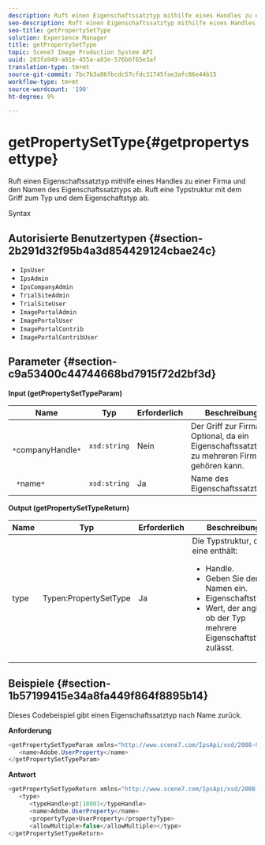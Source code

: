 ```yaml
---
description: Ruft einen Eigenschaftssatztyp mithilfe eines Handles zu einer Firma und den Namen des Eigenschaftssatztyps ab. Ruft eine Typstruktur mit dem Griff zum Typ und dem Eigenschaftstyp ab.
seo-description: Ruft einen Eigenschaftssatztyp mithilfe eines Handles zu einer Firma und den Namen des Eigenschaftssatztyps ab. Ruft eine Typstruktur mit dem Griff zum Typ und dem Eigenschaftstyp ab.
seo-title: getPropertySetType
solution: Experience Manager
title: getPropertySetType
topic: Scene7 Image Production System API
uuid: 203fa949-a81e-455a-a83e-576b6f65e3af
translation-type: tm+mt
source-git-commit: 7bc7b3a86fbcdc57cfdc31745fae3afc06e44b15
workflow-type: tm+mt
source-wordcount: '190'
ht-degree: 9%

---
```



# getPropertySetType{#getpropertysettype}

Ruft einen Eigenschaftssatztyp mithilfe eines Handles zu einer Firma und den Namen des Eigenschaftssatztyps ab. Ruft eine Typstruktur mit dem Griff zum Typ und dem Eigenschaftstyp ab.

Syntax

## Autorisierte Benutzertypen {#section-2b291d32f95b4a3d854429124cbae24c}

* `IpsUser`
* `IpsAdmin`
* `IpsCompanyAdmin`
* `TrialSiteAdmin`
* `TrialSiteUser`
* `ImagePortalAdmin`
* `ImagePortalUser`
* `ImagePortalContrib`
* `ImagePortalContribUser`

## Parameter {#section-c9a53400c44744668bd7915f72d2bf3d}

**Input (getPropertySetTypeParam)**

| Name | Typ | Erforderlich | Beschreibung |
|---|---|---|---|
| ` *`companyHandle`*` | `xsd:string` | Nein | Der Griff zur Firma. Optional, da ein Eigenschaftssatztyp zu mehreren Firmen gehören kann. |
| ` *`name`*` | `xsd:string` | Ja | Name des Eigenschaftssatztyps. |

**Output (getPropertySetTypeReturn)**

<table id="table_F2724F6B706C4F658AED99290E29F3E6"> 
 <thead> 
  <tr> 
   <th colname="col1" class="entry"> Name </th> 
   <th colname="col2" class="entry"> Typ </th> 
   <th colname="col3" class="entry"> Erforderlich </th> 
   <th colname="col4" class="entry"> Beschreibung </th> 
  </tr> 
 </thead>
 <tbody> 
  <tr> 
   <td colname="col1"> <span class="codeph"> <span class="varname"> type</span> </span> </td> 
   <td colname="col2"> <span class="codeph"> Typen:PropertySetType</span> </td> 
   <td colname="col3"> Ja </td> 
   <td colname="col4">Die Typstruktur, die eine enthält: 
    <ul id="ul_FC028882124D4CD6870A076CBFB80333"> 
     <li id="li_9F36539C51ED48EDBECCD6A07A4FDD4A">Handle. </li> 
     <li id="li_6004406A0D1341648A714FF3C61E4004">Geben Sie den Namen ein. </li> 
     <li id="li_29F6CA9D8B134ED3B10B6BDBB41BF607">Eigenschaftstyp. </li> 
     <li id="li_A2354354541A4F1AB7234F65F2B61A40">Wert, der angibt, ob der Typ mehrere Eigenschaftstypen zulässt. </li> 
    </ul> </td> 
  </tr> 
 </tbody> 
</table>

## Beispiele {#section-1b57199415e34a8fa449f864f8895b14}

Dieses Codebeispiel gibt einen Eigenschaftssatztyp nach Name zurück.

**Anforderung**

```java
<getPropertySetTypeParam xmlns="http://www.scene7.com/IpsApi/xsd/2008-01-15">
   <name>Adobe.UserProperty</name>
</getPropertySetTypeParam>
```

**Antwort**

```java
<getPropertySetTypeReturn xmlns="http://www.scene7.com/IpsApi/xsd/2008-01-15">
   <type>
      <typeHandle>pt|10801</typeHandle>
      <name>Adobe.UserProperty</name>
      <propertyType>UserProperty</propertyType>
      <allowMultiple>false</allowMultiple></type>
</getPropertySetTypeReturn>
```

